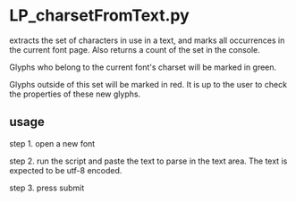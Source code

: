 # LP_charsetFromText.py

extracts the set of characters in use in a text, and marks all occurrences in the current font page.
Also returns a count of the set in the console.

Glyphs who belong to the current font's charset will be marked in green.

Glyphs outside of this set will be marked in red. It is up to the user to check the properties of these new glyphs.

## usage

step 1.
open a new font

step 2.
run the script and paste the text to parse in the text area. The text is expected to be utf-8 encoded.

step 3.
press submit
